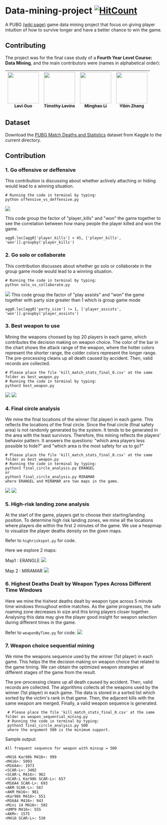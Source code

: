 # Data-mining-project [![HitCount](http://hits.dwyl.io/LeviIsAwesome/https://github.com/LeviIsAwesome/Pubg-Game-Mining.svg)](http://hits.dwyl.io/LeviIsAwesome/https://github.com/LeviIsAwesome/Pubg-Game-Mining)
A PUBG [(wiki page)](https://en.wikipedia.org/wiki/PlayerUnknown%27s_Battlegrounds) game data mining project that focus on giving player intuition of how to survive longer and have a better chance to win the game.

## Contributing
The project was for the final case study of a __Fourth Year Level Course: Data Mining__, and the main contributors were (names in alphabetical order):

| [<img src="https://avatars2.githubusercontent.com/u/37234961?s=400&v=4" width="100px;"/><br /><sub><b>Levi Guo</b></sub>](https://github.com/LeviIsAwesome)  | [<img src="https://avatars1.githubusercontent.com/u/19772205?s=400&v=4" width="100px;"/><br /><sub><b>Timothy Levins</b></sub>](https://github.com/timsnetL)  |[<img src="https://avatars3.githubusercontent.com/u/28665314?s=400&v=4" width="100px;"/><br /><sub><b>Minghao Li</b></sub>](https://github.com/MingoLi)  | [<img src="https://avatars1.githubusercontent.com/u/35741243?s=400&v=4" width="100px;"/><br /><sub><b>Yibin Zhang</b></sub>](https://github.com/LongWinter)  |  
|---|---|---|---|


## Dataset
Download the [PUBG Match Deaths and Statistics](https://www.kaggle.com/skihikingkevin/pubg-match-deaths/data) dataset from Kaggle to the current directory.

## Contribution

### 1. Go offensive or deffensive
This contribution is discussing about whether actively attaching or hiding would lead to a winning situation.

```
# Running the code in terminal by typing:
python offensive_vs_deffensive.py
```
![](offensive_vs_defensive.png)
  
This code group the factor of "player_kills" and "won" the game together to see the correlation between how many people the player killed and won the game.
```
agg0.loc[agg0['player_kills'] < 45, ['player_kills', 'won']].groupby('player_kills')
```

### 2. Go solo or collaborate
This contribution discusses about whether go solo or collaborate in the group game mode would lead to a winning situation.

```
# Running the code in terminal by typing:
python solo_vs_collaborate.py
```
![](solo_vs_collaborate.png)
 This code group the factor of "play assists" and "won" the game together with party size greater than 1 which is group game mode
```
agg0.loc[agg0['party_size'] != 1, ['player_assists', 'won']].groupby('player_assists')
```

### 3. Best weapon to use
  Mining the weapons choosed by top 20 players in each game, which contributes the decision making on weapon choice. The color of the bar in the chart shows the attack range of the weapon, where the hotter colors represent the shorter range, the colder colors represent the longer range.
  <br />
  The pre-processing cleans up all death caused by accident. Then, valid records are collected.
  
  ```
  # Please place the file 'kill_match_stats_final_0.csv' at the same folder as best_weapon.py
  # Running the code in terminal by typing:
  python3 best_weapon.py
  ```
  ![](Killcount_vs_weapontypes_top10.png)
  ![](Killcount_vs_weapontypes_top20.png)
  
### 4. Final circle analysis
  We mine the final locations of the winner (1st player) in each game. This reflects the locations of the final circle.
  Since the final circle (final safety area) is not randomly generated by the system. It tends to be generated in the area with the least survivors. Therefore, this mining reflects the players' behavior pattern. It answers the questions: "which area players less possible to hide?" and "which area is the most safety for us to go?"
  
  ```
  # Please place the file 'kill_match_stats_final_0.csv' at the same folder as best_weapon.py
  # Running the code in terminal by typing:
  python3 final_circle_analysis.py ERANGEL
  or
  python3 final_circle_analysis.py MIRAMAR
  where ERANGEL and MIRAMAR are two maps in the game.
  ```
   ![](final_circle_erangel.png)
   ![](final_circle_miramar.png)
   
### 5. High-risk landing zone analysis
  At the start of the game, players get to choose their starting/landing position. To determine high risk landing zones, we mine all the locations where players die within the first 2 minutes of the game. We use a heapmap to visualize the player deaths density on the given maps.
  
  Refer to `highriskspot.py` for code.
  
  Here we explore 2 maps:
  
  Map1 : ERANGLE
   ![](erangle_120sec.png)
   
  Map 2 : MIRAMAR
   ![](miramar_120sec.png)

### 6. Highest Deaths Dealt by Weapon Types Across Different Time Windows
  Here we mine the hishest deaths dealt by weapon type across 5 minute time windows throughout entire matches. As the game progresses, the safe roaming zone decreases in size and this bring players closer together. Analysing this data may give the player good insight for weapon selection during different times in the game.
  
  Refer to `weaponByTime.py` for code.
   ![](WeaponsByTime.png)
   
### 7. Weapon choice sequential mining
  We mine the weapons sequence used by the winner (1st player) in each game. This helps the the decision making on weapon choice that related to the game timing. We can obtain the optimized weapon strategies at different stages of the game from the result.

  The pre-processing cleans up all death caused by accident. Then, valid records are collected.
  The algorithms collects all the weapons used by the winner (1st player) in each game. The data is stored in a sorted list which sorted by the victim's rank in that game. Then, the adjacent kills with the same weapon are merged. Finally, a valid weapon sequence is generated.
 
 ```
  # Please place the file 'kill_match_stats_final_0.csv' at the same folder as weapon_sequential_mining.py
  # Running the code in terminal by typing:
  python3 final_circle_analysis.py 500
  where the argument 500 is the minimum support. 
  ```
  Sample output:
  
  ```
  All frequent sequence for weapon with minsup = 500

  <M416 Kar98k M416>: 999
  <M416>: 5093
  <M16A4>: 1973
  <SCAR-L>: 3402
  <SCAR-L M416>: 962
  <SCAR-L Kar98k SCAR-L>: 657
  <M16A4 SCAR-L>: 693
  <AKM SCAR-L>: 567
  <AKM M416>: 981
  <Kar98k M416>: 551
  <M16A4 M416>: 943
  <Mini 14 M416>: 502
  <UMP9 M416>: 555
  <AKM>: 1575
  <M416 SCAR-L>: 530
  ```
